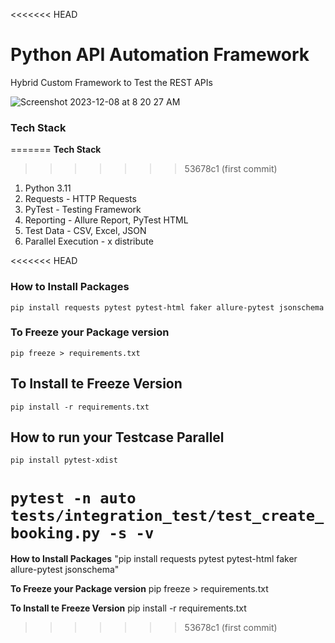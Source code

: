 <<<<<<< HEAD
# Python API Automation Framework

Hybrid Custom Framework to Test the REST APIs

![Screenshot 2023-12-08 at 8 20 27 AM](https://github.com/PramodDutta/Py1xAPIAutomation/assets/1409610/a09647ad-720b-4afb-8d33-b69e4710cee4)



### Tech Stack
=======
**Tech Stack**
>>>>>>> 53678c1 (first commit)
1. Python 3.11
2. Requests - HTTP Requests
3. PyTest - Testing Framework
4. Reporting - Allure Report, PyTest HTML
5. Test Data - CSV, Excel, JSON
6. Parallel Execution - x distribute

<<<<<<< HEAD


### How to Install Packages
`` pip install requests pytest pytest-html faker allure-pytest jsonschema
``

### To Freeze your Package version
`` pip freeze > requirements.txt ``

## To Install te Freeze Version
``pip install -r requirements.txt``


## How to run your Testcase Parallel 
`` pip install pytest-xdist ``


``pytest -n auto tests/integration_test/test_create_booking.py -s -v
``
=======
**How to Install Packages**
"pip install requests pytest pytest-html faker allure-pytest jsonschema"

**To Freeze your Package version**
pip freeze > requirements.txt

**To Install te Freeze Version**
pip install -r requirements.txt
>>>>>>> 53678c1 (first commit)
